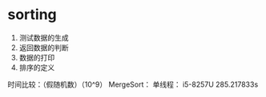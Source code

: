 # sorting
1. 测试数据的生成
2. 返回数据的判断
3. 数据的打印
4. 排序的定义

时间比较：（假随机数）（10^9）
MergeSort：
    单线程：
        i5-8257U    285.217833s

